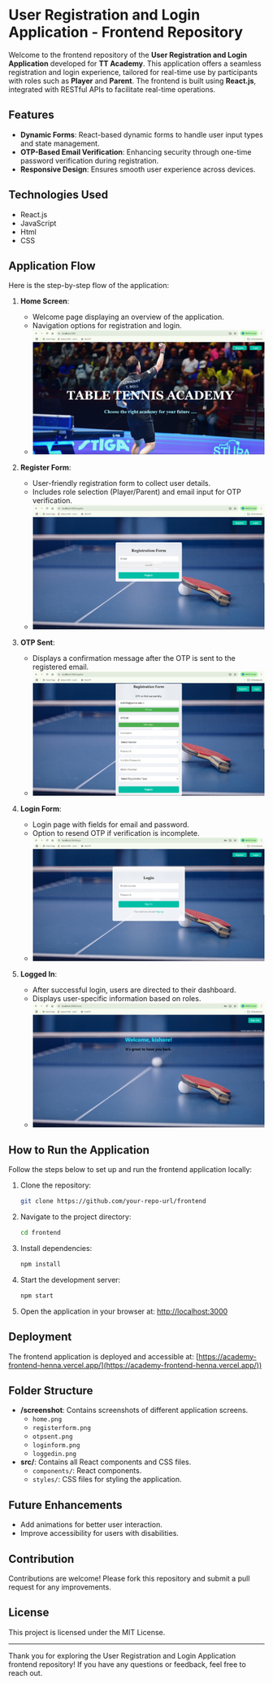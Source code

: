 # User Registration and Login Application - Frontend Repository

Welcome to the frontend repository of the **User Registration and Login Application** developed for **TT Academy**. This application offers a seamless registration and login experience, tailored for real-time use by participants with roles such as **Player** and **Parent**. The frontend is built using **React.js**, integrated with RESTful APIs to facilitate real-time operations.

## Features
- **Dynamic Forms**: React-based dynamic forms to handle user input types and state management.
- **OTP-Based Email Verification**: Enhancing security through one-time password verification during registration.
- **Responsive Design**: Ensures smooth user experience across devices.

## Technologies Used
- React.js
- JavaScript
- Html
- CSS

## Application Flow
Here is the step-by-step flow of the application:

1. **Home Screen**: 
   - Welcome page displaying an overview of the application.
   - Navigation options for registration and login.
   - ![Home Screen](./screenshots/Home.png)

2. **Register Form**: 
   - User-friendly registration form to collect user details.
   - Includes role selection (Player/Parent) and email input for OTP verification.
   - ![Register Form](./screenshots/RegisterForm.png)

3. **OTP Sent**:
   - Displays a confirmation message after the OTP is sent to the registered email.
   - ![OTP Sent Screen](./screenshots/Otpsent.png)

4. **Login Form**:
   - Login page with fields for email and password.
   - Option to resend OTP if verification is incomplete.
   - ![Login Form](./screenshots/LoginForm.png)

5. **Logged In**:
   - After successful login, users are directed to their dashboard.
   - Displays user-specific information based on roles.
   - ![Logged In Screen](./screenshots/login.png)

## How to Run the Application

Follow the steps below to set up and run the frontend application locally:

1. Clone the repository:
   ```bash
   git clone https://github.com/your-repo-url/frontend
   ```

2. Navigate to the project directory:
   ```bash
   cd frontend
   ```

3. Install dependencies:
   ```bash
   npm install
   ```

4. Start the development server:
   ```bash
   npm start
   ```

5. Open the application in your browser at:
   [http://localhost:3000](http://localhost:3000)

## Deployment
The frontend application is deployed and accessible at:
[https://academy-frontend-henna.vercel.app/](https://academy-frontend-henna.vercel.app/))

## Folder Structure
- **/screenshot**: Contains screenshots of different application screens.
  - `home.png`
  - `registerform.png`
  - `otpsent.png`
  - `loginform.png`
  - `loggedin.png`
- **src/**: Contains all React components and CSS files.
  - `components/`: React components.
  - `styles/`: CSS files for styling the application.

## Future Enhancements
- Add animations for better user interaction.
- Improve accessibility for users with disabilities.

## Contribution
Contributions are welcome! Please fork this repository and submit a pull request for any improvements.

## License
This project is licensed under the MIT License.

---

Thank you for exploring the User Registration and Login Application frontend repository! If you have any questions or feedback, feel free to reach out.

